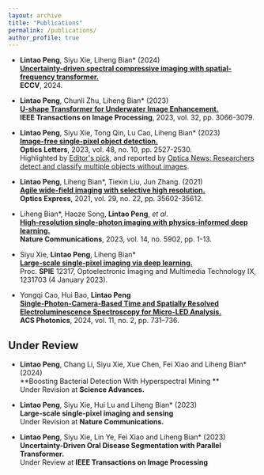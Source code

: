 ```yaml
---
layout: archive
title: "Publications"
permalink: /publications/
author_profile: true
---
```




- **Lintao Peng**, Siyu Xie, Liheng Bian* (2024) <br>
  [**Uncertainty-driven spectral compressive imaging with spatial-frequency transformer.**](https://lintaopeng.github.io/) <br>
  **ECCV**, 2024. <br>

- **Lintao Peng**, Chunli Zhu, Liheng Bian* (2023) <br>
  [**U-shape Transformer for Underwater Image Enhancement.**](https://ieeexplore.ieee.org/document/10129222) <br>
  **IEEE Transactions on Image Processing**, 2023, vol. 32, pp. 3066-3079. <br>

- **Lintao Peng**, Siyu Xie, Tong Qin, Lu Cao, Liheng Bian* (2023) <br>
  [**Image-free single-pixel object detection.**](https://opg.optica.org/ol/abstract.cfm?uri=ol-48-10-2527) <br>
  **Optics Letters**, 2023, vol. 48, no. 10, pp. 2527-2530. <br>
   Highlighted by [Editor's pick](https://opg.optica.org/ol/abstract.cfm?uri=ol-48-10-2527), and reported by [Optica News: Researchers detect and classify multiple objects without images](https://www.optica.org/en-us/about/newsroom/news_releases/2023/may/researchers_detect_and_classify_multiple_objects_w/).

- **Lintao Peng**, Liheng Bian*, Tiexin Liu, Jun Zhang. (2021) <br>
  [**Agile wide-field imaging with selective high resolution.**](https://www.osapublishing.org/oe/fulltext.cfm?uri=oe-29-22-35602) <br>
  **Optics Express**, 2021, vol. 29, no. 22, pp. 35602-35612. <br>

- Liheng Bian*, Haoze Song, **Lintao Peng**, _et al_. <br>
  [**High-resolution single-photon imaging with physics-informed deep learning.**](https://www.nature.com/articles/s41467-023-41597-9) <br>
  **Nature Communications**, 2023, vol. 14, no. 5902, pp. 1-13. <br>

- Siyu Xie, **Lintao Peng**, Liheng Bian* <br>
 [**Large-scale single-pixel imaging via deep learning.**](https://www.spiedigitallibrary.org/conference-proceedings-of-spie/12317/1231703/Large-scale-single-pixel-imaging-via-deep-learning/10.1117/12.2643014.short?SSO=1) <br>
 Proc. **SPIE** 12317, Optoelectronic Imaging and Multimedia Technology IX, 1231703 (4 January 2023). <br>

 - Yongqi Cao, Hui Bao, **Lintao Peng** <br>
 [**Single-Photon-Camera-Based Time and Spatially Resolved Electroluminescence Spectroscopy for Micro-LED Analysis.**](https://pubs.acs.org/doi/abs/10.1021/acsphotonics.3c01595) <br>
  **ACS Photonics**,  2024, vol. 11, no. 2, pp. 731–736. <br>


## Under Review

- **Lintao Peng**, Chang Li, Siyu Xie, Xue Chen, Fei Xiao and Liheng Bian* (2024) <br>
  **Boosting Bacterial Detection With Hyperspectral Mining ** <br>
  Under Revision at **Science Advances.** <br>

- **Lintao Peng**, Siyu Xie, Hui Lu and Liheng Bian* (2023) <br>
  **Large-scale single-pixel imaging and sensing** <br>
  Under Revision at **Nature Communications.** <br>

- **Lintao Peng**, Siyu Xie, Lin Ye, Fei Xiao and Liheng Bian* (2023) <br>
   **Uncertainty-Driven Oral Disease Segmentation with Parallel Transformer.** <br>
   Under Review at **IEEE Transactions on Image Processing** <br>


